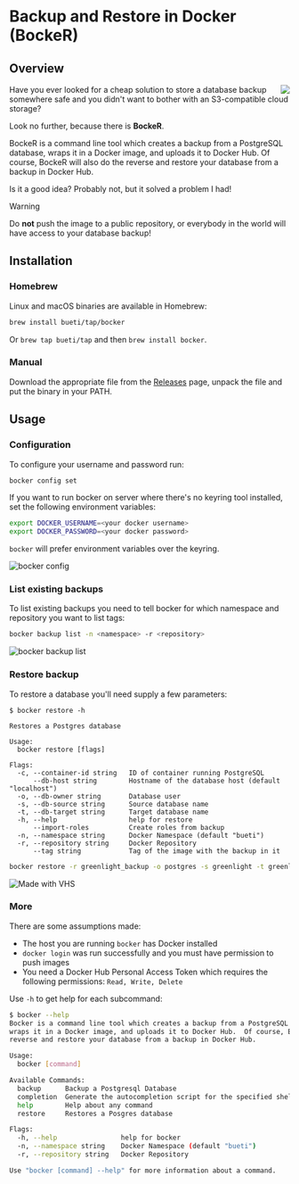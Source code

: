 # Backup and Restore in Docker (BockeR)

## Overview
<img align="right" src="https://github.com/bueti/bocker/assets/383917/98d90d7a-38fa-4df4-90c3-3b9bd345c9af">

Have you ever looked for a cheap solution to store a database backup somewhere safe and you didn't want to bother with an S3-compatible cloud storage?

Look no further, because there is **BockeR**.  

BockeR is a command line tool which creates a backup from a PostgreSQL database, wraps it in a Docker image, and uploads it to Docker Hub. Of course, BockeR will also do the reverse and restore your database from a backup in Docker Hub.


Is it a good idea? Probably not, but it solved a problem I had!


> [!WARNING]
> Do **not** push the image to a public repository, or everybody in the world will have access to your database backup!

## Installation

### Homebrew

Linux and macOS binaries are available in Homebrew:

```sh
brew install bueti/tap/bocker
```

Or `brew tap bueti/tap` and then `brew install bocker`.

### Manual

Download the appropriate file from the [Releases](https://github.com/bueti/bocker/releases) page, unpack the file and put the binary in your PATH.

## Usage

### Configuration

To configure your username and password run:
```sh
bocker config set
```

If you want to run bocker on server where there's no keyring tool installed, set the following environment variables:

```sh
export DOCKER_USERNAME=<your docker username>
export DOCKER_PASSWORD=<your docker password>
```

`bocker` will prefer environment variables over the keyring.

![bocker config](https://vhs.charm.sh/vhs-6w65TVtSWeJqk5oGv5N9cp.gif)

### List existing backups

To list existing backups you need to tell bocker for which namespace and repository you want to list tags:

```sh
bocker backup list -n <namespace> -r <repository>
```

![bocker backup list](https://vhs.charm.sh/vhs-3LVSVJ42TqACEBIIGcRR4g.gif)

### Restore backup

To restore a database you'll need supply a few parameters:
```shell
$ bocker restore -h

Restores a Postgres database

Usage:
  bocker restore [flags]

Flags:
  -c, --container-id string   ID of container running PostgreSQL
      --db-host string        Hostname of the database host (default "localhost")
  -o, --db-owner string       Database user
  -s, --db-source string      Source database name
  -t, --db-target string      Target database name
  -h, --help                  help for restore
      --import-roles          Create roles from backup
  -n, --namespace string      Docker Namespace (default "bueti")
  -r, --repository string     Docker Repository
      --tag string            Tag of the image with the backup in it
```

```sh
bocker restore -r greenlight_backup -o postgres -s greenlight -t greenlight_test --tag 2023-02-14_21-11-43
```
![Made with VHS](https://vhs.charm.sh/vhs-3tyELWQdiy2wxPcDn1391H.gif)

### More
There are some assumptions made:

- The host you are running `bocker` has Docker installed
- `docker login` was run successfully and you must have permission to push images
- You need a Docker Hub Personal Access Token which requires the following permissions: `Read, Write, Delete`

Use `-h` to get help for each subcommand:

```sh
$ bocker --help
Bocker is a command line tool which creates a backup from a PostgreSQL database, 
wraps it in a Docker image, and uploads it to Docker Hub.  Of course, Bocker will also do the 
reverse and restore your database from a backup in Docker Hub.

Usage:
  bocker [command]

Available Commands:
  backup      Backup a Postgresql Database
  completion  Generate the autocompletion script for the specified shell
  help        Help about any command
  restore     Restores a Posgres database

Flags:
  -h, --help                help for bocker
  -n, --namespace string    Docker Namespace (default "bueti")
  -r, --repository string   Docker Repository

Use "bocker [command] --help" for more information about a command.
```
